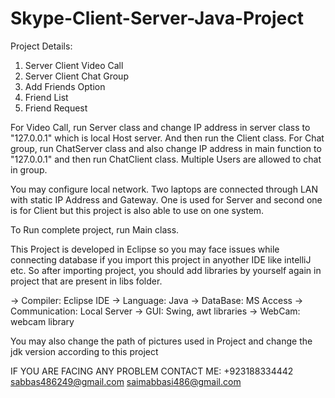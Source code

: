 # Skype-Client-Server-Java-Project
Project Details:
1. Server Client Video Call
2. Server Client Chat Group
3. Add Friends Option
4. Friend List
5. Friend Request

For Video Call, run Server class and change IP address in server class to "127.0.0.1" which is local Host server. And then run the Client class.
For Chat group, run ChatServer class and also change IP address in main function to "127.0.0.1" and then run ChatClient class. Multiple Users are allowed to chat in group.

You may configure local network. Two laptops are connected through LAN with static IP Address and Gateway. One is used for Server and second one is for Client but this project is also able to use on one system.

To Run complete project, run Main class.

This Project is developed in Eclipse so you may face issues while connecting database if you import this project in anyother IDE like intelliJ etc. So after importing project, you should add libraries by yourself again in project that are 
present in libs folder.

-> Compiler: Eclipse IDE
-> Language: Java
-> DataBase: MS Access
-> Communication: Local Server
-> GUI: Swing, awt libraries
-> WebCam: webcam library

You may also change the path of pictures used in Project and change the jdk version according to this project

IF YOU ARE FACING ANY PROBLEM CONTACT ME: +923188334442 sabbas486249@gmail.com saimabbasi486@gmail.com

